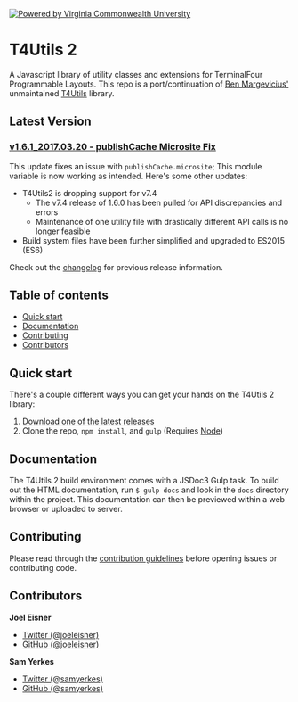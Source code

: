 [![Powered by Virginia Commonwealth University](https://t4tools.vcu.edu/github/images/powered-by.svg)](http://www.vcu.edu/)

# T4Utils 2
A Javascript library of utility classes and extensions for TerminalFour Programmable Layouts. This repo is a port/continuation of [Ben Margevicius'](https://github.com/bdm4) unmaintained [T4Utils](https://github.com/FPBSchoolOfNursing/T4Utils) library.

## Latest Version

### [v1.6.1_2017.03.20 - publishCache Microsite Fix](https://github.com/virginiacommonwealthuniversity/T4Utils2/releases/tag/v1.6.1_2017.03.20)
This update fixes an issue with `publishCache.microsite`; This module variable is now working as intended. Here's some other updates:
* T4Utils2 is dropping support for v7.4
    * The v7.4 release of 1.6.0 has been pulled for API discrepancies and errors
    * Maintenance of one utility file with drastically different API calls is no longer feasible
* Build system files have been further simplified and upgraded to ES2015 (ES6)

Check out the [changelog](changelog.md) for previous release information.

## Table of contents
* [Quick start](#quick-start)
* [Documentation](#documentation)
* [Contributing](#contributing)
* [Contributors](#contributors)

## Quick start
There's a couple different ways you can get your hands on the T4Utils 2 library:

1. [Download one of the latest releases](https://github.com/virginiacommonwealthuniversity/T4Utils2/releases)
2. Clone the repo, `npm install`, and `gulp` (Requires [Node](https://nodejs.org/))

## Documentation
The T4Utils 2 build environment comes with a JSDoc3 Gulp task. To build out the HTML documentation, run `$ gulp docs` and look in the `docs` directory within the project. This documentation can then be previewed within a web browser or uploaded to server.

## Contributing
Please read through the [contribution guidelines](contribute.md) before opening issues or contributing code.

## Contributors
**Joel Eisner**
* [Twitter (@joeleisner)](https://twitter.com/joeleisner)
* [GitHub (@joeleisner)](https://github.com/joeleisner)

**Sam Yerkes**
* [Twitter (@samyerkes)](https://twitter.com/samyerkes)
* [GitHub (@samyerkes)](https://github.com/samyerkes)
